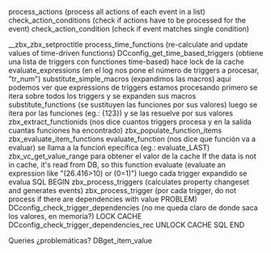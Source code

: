 process_actions (process all actions of each event in a list)
  check_action_conditions (check if actions have to be processed for the event)
    check_action_condition (check if event matches single condition)


__zbx_zbx_setproctitle
  process_time_functions (re-calculate and update values of time-driven functions)
    DCconfig_get_time_based_triggers (obtiene una lista de triggers con functiones time-based)
      hace lock de la cache
    evaluate_expressions (en el log nos pone el número de triggers a procesar, "tr_num")
      substitute_simple_macros (expandimos las macros)
        aqui podemos ver que expressions de triggers estamos procesando
        primero se itera sobre todos los triggers y se expanden sus macros
      substitute_functions (se sustituyen las funciones por sus valores)
        luego se itera por las funciones (eg.: {123}) y se las resuelve por sus valores
        zbx_extract_functionids (nos dice cuantos triggers procesa y en la salida cuantas funciones ha encontrado)
        zbx_populate_function_items
        zbx_evaluate_item_functions
          evaluate_function (nos dice que función va a evaluar)
            se llama a la funcioń epecífica (eg.: evaluate_LAST)
            zbx_vc_get_value_range para obtener el valor de la cache
              If the data is not in cache, it's read from DB, so this function
      evaluate (evaluate an expression like "(26.416>10) or (0=1)")
        luego cada trigger expandido se evalua
    SQL BEGIN
    zbx_process_triggers (calculates property changeset and generates events)
      zbx_process_trigger (por cada trigger, do not process if there are dependencies with value PROBLEM)
        DCconfig_check_trigger_dependencies (no me queda claro de donde saca los valores, en memoria?)
          LOCK CACHE
          DCconfig_check_trigger_dependencies_rec
          UNLOCK CACHE
    SQL END



Queries ¿problemáticas?
DBget_item_value
